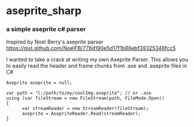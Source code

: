 
# aseprite_sharp
### a simple aseprite c# parser
Inspired by  Noel Berry's aseprite parser 
https://gist.github.com/NoelFB/778d190e5d17f1b86ebf39325346fcc5

I wanted to take a crack at writing my own Aseprite Parser. This allows you to easily read the header and frame chunks from .ase and .aseprite files in C#

    Aseprite aseprite = null;

    var path = "C:/path/to/my/coolImg.aseprite"; // or .ase
    using (var fileStream = new FileStream(path, FileMode.Open))
    {
          var streamReader = new StreamReader(fileStream);
          aseprite = AsepriteReader.Read(streamReader);
    }
    
    


